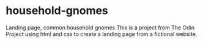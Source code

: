 # household-gnomes
Landing page, common household gnomes 
This is a project from The Odin Project using html and css to create a landing page from a fictional website.
